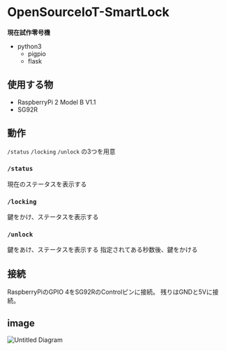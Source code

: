# OpenSourceIoT-SmartLock
**現在試作零号機**
- python3
    + pigpio
    + flask

## 使用する物
- RaspberryPi 2 Model B V1.1
- SG92R

## 動作
`/status` `/locking` `/unlock` の3つを用意


### `/status`
現在のステータスを表示する

### `/locking`
鍵をかけ、ステータスを表示する

### `/unlock`
鍵をあけ、ステータスを表示する
指定されてある秒数後、鍵をかける

## 接続
RaspberryPiのGPIO 4をSG92RのControlピンに接続。
残りはGNDと5Vに接続。

## image
![Untitled Diagram](https://user-images.githubusercontent.com/19991619/98459896-90c3ab00-21e2-11eb-93b9-511c50ef54f9.png)
